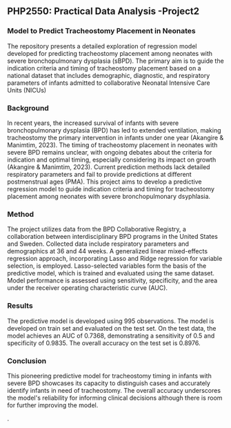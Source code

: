 ## PHP2550: Practical Data Analysis -Project2
###  Model to Predict Tracheostomy Placement in Neonates
The repository presents a detailed exploration of regression model developed for predicting tracheostomy placement among neonates with severe bronchopulmonary dysplasia (sBPD). The primary aim is to guide the indication criteria and timing of tracheostomy placement based on a national dataset that includes demographic, diagnostic, and respiratory parameters of infants admitted to collaborative Neonatal Intensive Care Units (NICUs)

###  Background
In recent years, the increased survival of infants with severe bronchopulmonary dysplasia (BPD) has led to extended ventilation, making tracheostomy the primary intervention in infants under one year (Akangire & Manimtim, 2023). The timing of tracheostomy placement in neonates with severe BPD remains unclear, with ongoing debates about the criteria for indication and optimal timing, especially considering its impact on growth (Akangire & Manimtim, 2023). Current prediction methods lack detailed respiratory parameters and fail to provide predictions at different postmenstrual ages (PMA). This project aims to develop a predictive regression model to guide indication criteria and timing for  tracheostomy placement among neonates with severe bronchopulmonary dsyphlasia.

###  Method
The project utilizes data from the BPD Collaborative Registry, a collaboration between interdisciplinary BPD programs in the United States and Sweden. Collected data include respiratory parameters and demographics at 36 and 44 weeks. A generalized linear mixed-effects regression approach, incorporating Lasso and Ridge regression for variable selection, is employed. Lasso-selected variables form the basis of the predictive model, which is trained and evaluated using the same dataset. Model performance is assessed using sensitivity, specificity, and the area under the receiver operating characteristic curve (AUC).

### Results
The predictive model is developed using 995 observations. The model is developed on train set and evaluated on the test set. On the test data, the model achieves an AUC of 0.7368, demonstrating a sensitivity of 0.5 and specificity of 0.9835. The overall accuracy on the test set is 0.8976.

###  Conclusion
This pioneering predictive model for tracheostomy timing in infants with severe BPD showcases its capacity to distinguish cases and accurately identify infants in need of tracheostomy. The overall accuracy underscores the model's reliability for informing clinical decisions although there is room for further improving the model.


.
